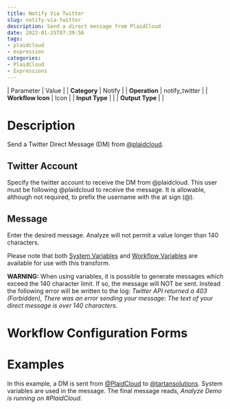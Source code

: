 ```yaml
---
title: Notify Via Twitter
slug: notify-via-twitter
description: Send a direct message from PlaidCloud
date: 2022-01-25T07:39:56
tags:
- plaidcloud
- expression
categories:
- PlaidCloud
- Expressions
---
```





| Parameter | Value |
| **Category** | Notify |
| **Operation** | notify\_twitter |
| **Workflow Icon** | Icon |
| **Input Type** |  |
| **Output Type** |  |

# Description


Send a Twitter Direct Message (DM) from [@plaidcloud](<https://twitter.com/plaidcloud>).



## Twitter Account


Specify the twitter account to receive the DM from @plaidcloud. This user must be following @plaidcloud to receive the message. It is allowable, although not required, to prefix the username with the at sign (@).



## Message


Enter the desired message. Analyze will not permit a value longer than 140 characters.


Please note that both [System Variables](https://plaidcloud.com/docs/plaidcloud/workflows/transforms/common_features#system-variables) and [Workflow Variables](https://plaidcloud.com/docs/plaidcloud/workflows/transforms/common_features#model-variables) are available for use with this transform.



**WARNING:** When using variables, it is possible to generate messages which exceed the 140 character limit. If so, the message will NOT be sent. Instead the following error will be written to the log: *Twitter API returned a 403 (Forbidden), There was an error sending your message: The text of your direct message is over 140 characters.*



# Workflow Configuration Forms



# Examples


In this example, a DM is sent from [@PlaidCloud](<https://twitter.com/plaidcloud>) to [@tartansolutions](<https://twitter.com/tartansolutions>). System variables are used in the message. The final message reads, *Analyze Demo is running on #PlaidCloud*.



